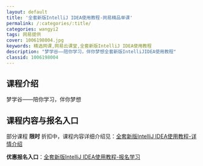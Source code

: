 ```yaml
---
layout: default
title: '全套新版IntelliJ IDEA使用教程-网易精品单课'
permalink: /:categories/:title/
categories: wangyi2
tags: 网易提供
cover: 1006198004.jpg
keywords: 精选网课,网易云课堂,全套新版IntelliJ IDEA使用教程
description: "梦学谷——陪你学习，伴你梦想全套新版IntelliJIDEA使用教程"
classid: 1006198004
---
```


## 课程介绍

梦学谷——陪你学习，伴你梦想

## 课程内容与报名入口

部分课程 **限时** 折扣中，课程内容详细介绍见：[全套新版IntelliJ IDEA使用教程-详情介绍](https://study.163.com/course/introduction/1006198004.htm?share=1&shareId=1025206652&utm_campaign=share&utm_medium=iphoneShare&utm_source=&utm_u=1025206652)

**优惠报名入口**：[全套新版IntelliJ IDEA使用教程-报名学习](https://study.163.com/course/introduction/1006198004.htm?share=1&shareId=1025206652&utm_campaign=share&utm_medium=iphoneShare&utm_source=&utm_u=1025206652)

